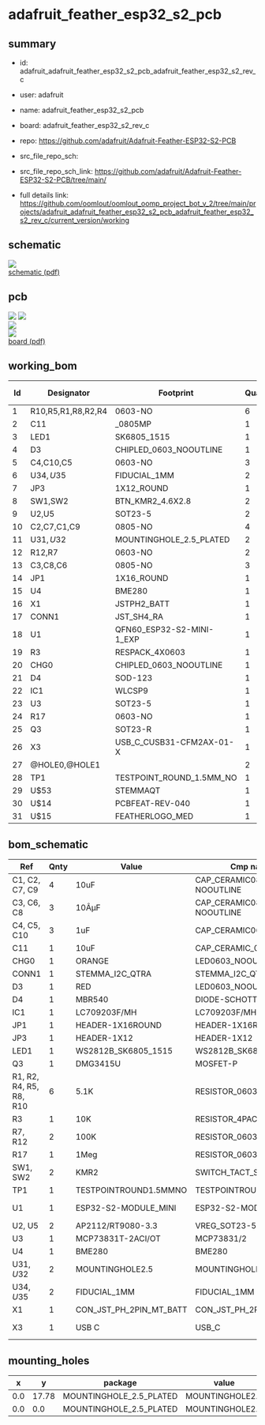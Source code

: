 # adafruit_feather_esp32_s2_pcb
 
## summary 
* id: adafruit_adafruit_feather_esp32_s2_pcb_adafruit_feather_esp32_s2_rev_c
* user: adafruit
* name: adafruit_feather_esp32_s2_pcb
* board: adafruit_feather_esp32_s2_rev_c
* repo: https://github.com/adafruit/Adafruit-Feather-ESP32-S2-PCB



* src_file_repo_sch: 
* src_file_repo_sch_link: https://github.com/adafruit/Adafruit-Feather-ESP32-S2-PCB/tree/main/
* full details link: https://github.com/oomlout/oomlout_oomp_project_bot_v_2/tree/main/projects/adafruit_adafruit_feather_esp32_s2_pcb_adafruit_feather_esp32_s2_rev_c/current_version/working  

## schematic  
![](working_schematic_600.png)  
[schematic (pdf)](working_schematic.pdf) 






















## pcb  
![](working_3d_600.png) 
![](working_3d_front_600.png)  
![](working_3d_back_600.png)  
![](working_600.png)  
[board (pdf)](working.pdf)  

## working_bom
| Id | Designator | Footprint | Quantity | Designation | Supplier and ref |  | None | 
| --- | --- | --- | --- | --- | --- | --- | --- | 
| 1 | R10,R5,R1,R8,R2,R4 | 0603-NO | 6 | 5.1K |  |  | [''] | 
| 2 | C11 | _0805MP | 1 | 10uF |  |  | [''] | 
| 3 | LED1 | SK6805_1515 | 1 | WS2812B_SK6805_1515 |  |  | [''] | 
| 4 | D3 | CHIPLED_0603_NOOUTLINE | 1 | RED |  |  | [''] | 
| 5 | C4,C10,C5 | 0603-NO | 3 | 1uF |  |  | [''] | 
| 6 | U$34,U$35 | FIDUCIAL_1MM | 2 | FIDUCIAL_1MM |  |  | [''] | 
| 7 | JP3 | 1X12_ROUND | 1 |  |  |  | [''] | 
| 8 | SW1,SW2 | BTN_KMR2_4.6X2.8 | 2 | KMR2 |  |  | [''] | 
| 9 | U2,U5 | SOT23-5 | 2 | AP2112/RT9080-3.3 |  |  | [''] | 
| 10 | C2,C7,C1,C9 | 0805-NO | 4 | 10uF |  |  | [''] | 
| 11 | U$31,U$32 | MOUNTINGHOLE_2.5_PLATED | 2 | MOUNTINGHOLE2.5 |  |  | [''] | 
| 12 | R12,R7 | 0603-NO | 2 | 100K |  |  | [''] | 
| 13 | C3,C8,C6 | 0805-NO | 3 | 10ÂµF |  |  | [''] | 
| 14 | JP1 | 1X16_ROUND | 1 |  |  |  | [''] | 
| 15 | U4 | BME280 | 1 | BME280 |  |  | [''] | 
| 16 | X1 | JSTPH2_BATT | 1 | JSTPH |  |  | [''] | 
| 17 | CONN1 | JST_SH4_RA | 1 | JST SH |  |  | [''] | 
| 18 | U1 | QFN60_ESP32-S2-MINI-1_EXP | 1 | ESP32-S2-MODULE_MINI |  |  | [''] | 
| 19 | R3 | RESPACK_4X0603 | 1 | 10K |  |  | [''] | 
| 20 | CHG0 | CHIPLED_0603_NOOUTLINE | 1 | ORANGE |  |  | [''] | 
| 21 | D4 | SOD-123 | 1 | MBR540 |  |  | [''] | 
| 22 | IC1 | WLCSP9 | 1 | LC709203F/MH |  |  | [''] | 
| 23 | U3 | SOT23-5 | 1 | MCP73831T-2ACI/OT |  |  | [''] | 
| 24 | R17 | 0603-NO | 1 | 1Meg |  |  | [''] | 
| 25 | Q3 | SOT23-R | 1 | DMG3415U |  |  | [''] | 
| 26 | X3 | USB_C_CUSB31-CFM2AX-01-X | 1 | USB C |  |  | [''] | 
| 27 | @HOLE0,@HOLE1 |  | 2 |  |  |  | [''] | 
| 28 | TP1 | TESTPOINT_ROUND_1.5MM_NO | 1 |  |  |  | [''] | 
| 29 | U$53 | STEMMAQT | 1 |  |  |  | [''] | 
| 30 | U$14 | PCBFEAT-REV-040 | 1 |  |  |  | [''] | 
| 31 | U$15 | FEATHERLOGO_MED | 1 |  |  |  | [''] | 


## bom_schematic
| Ref | Qnty | Value | Cmp name | Footprint | Description | Vendor | DNP | 
| --- | --- | --- | --- | --- | --- | --- | --- | 
| C1, C2, C7, C9 | 4 | 10uF | CAP_CERAMIC0805-NOOUTLINE | working:0805-NO |  |  |  | 
| C3, C6, C8 | 3 | 10ÂµF | CAP_CERAMIC0805-NOOUTLINE | working:0805-NO |  |  |  | 
| C4, C5, C10 | 3 | 1uF | CAP_CERAMIC0603_NO | working:0603-NO |  |  |  | 
| C11 | 1 | 10uF | CAP_CERAMIC_0805MP | working:_0805MP |  |  |  | 
| CHG0 | 1 | ORANGE | LED0603_NOOUTLINE | working:CHIPLED_0603_NOOUTLINE |  |  |  | 
| CONN1 | 1 | STEMMA_I2C_QTRA | STEMMA_I2C_QTRA | working:JST_SH4_RA |  |  |  | 
| D3 | 1 | RED | LED0603_NOOUTLINE | working:CHIPLED_0603_NOOUTLINE |  |  |  | 
| D4 | 1 | MBR540 | DIODE-SCHOTTKYSOD-123 | working:SOD-123 |  |  |  | 
| IC1 | 1 | LC709203F/MH | LC709203F/MH | working:WLCSP9 |  |  |  | 
| JP1 | 1 | HEADER-1X16ROUND | HEADER-1X16ROUND | working:1X16_ROUND |  |  |  | 
| JP3 | 1 | HEADER-1X12 | HEADER-1X12 | working:1X12_ROUND |  |  |  | 
| LED1 | 1 | WS2812B_SK6805_1515 | WS2812B_SK6805_1515 | working:SK6805_1515 |  |  |  | 
| Q3 | 1 | DMG3415U | MOSFET-P | working:SOT23-R |  |  |  | 
| R1, R2, R4, R5, R8, R10 | 6 | 5.1K | RESISTOR_0603_NOOUT | working:0603-NO |  |  |  | 
| R3 | 1 | 10K | RESISTOR_4PACK | working:RESPACK_4X0603 |  |  |  | 
| R7, R12 | 2 | 100K | RESISTOR_0603_NOOUT | working:0603-NO |  |  |  | 
| R17 | 1 | 1Meg | RESISTOR_0603_NOOUT | working:0603-NO |  |  |  | 
| SW1, SW2 | 2 | KMR2 | SWITCH_TACT_SMT4.6X2.8 | working:BTN_KMR2_4.6X2.8 |  |  |  | 
| TP1 | 1 | TESTPOINTROUND1.5MMNO | TESTPOINTROUND1.5MMNO | working:TESTPOINT_ROUND_1.5MM_NO |  |  |  | 
| U1 | 1 | ESP32-S2-MODULE_MINI | ESP32-S2-MODULE_MINI | working:QFN60_ESP32-S2-MINI-1_EXP |  |  |  | 
| U2, U5 | 2 | AP2112/RT9080-3.3 | VREG_SOT23-5 | working:SOT23-5 |  |  |  | 
| U3 | 1 | MCP73831T-2ACI/OT | MCP73831/2 | working:SOT23-5 |  |  |  | 
| U4 | 1 | BME280 | BME280 | working:BME280 |  |  |  | 
| U$31, U$32 | 2 | MOUNTINGHOLE2.5 | MOUNTINGHOLE2.5 | working:MOUNTINGHOLE_2.5_PLATED |  |  |  | 
| U$34, U$35 | 2 | FIDUCIAL_1MM | FIDUCIAL_1MM | working:FIDUCIAL_1MM |  |  |  | 
| X1 | 1 | CON_JST_PH_2PIN_MT_BATT | CON_JST_PH_2PIN_MT_BATT | working:JSTPH2_BATT |  |  |  | 
| X3 | 1 | USB C | USB_C | working:USB_C_CUSB31-CFM2AX-01-X |  |  |  | 


## mounting_holes
| x | y | package | value | ref | size | 
| --- | --- | --- | --- | --- | --- | 
| 0.0 | 17.78 | MOUNTINGHOLE_2.5_PLATED | MOUNTINGHOLE2.5 | U$31 | m3 | 
| 0.0 | 0.0 | MOUNTINGHOLE_2.5_PLATED | MOUNTINGHOLE2.5 | U$32 | m3 | 


